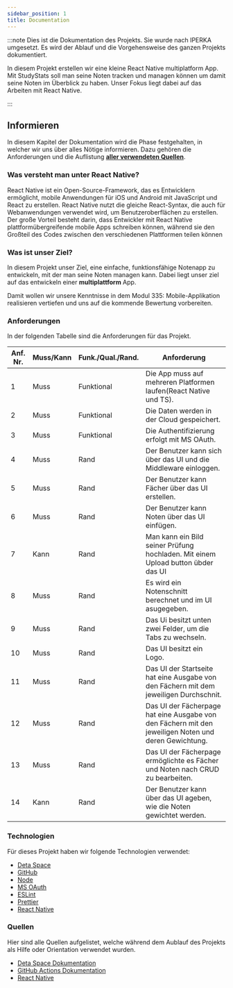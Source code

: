 ```yaml
---
sidebar_position: 1
title: Documentation
---
```


:::note
Dies ist die Dokumentation des Projekts. Sie wurde nach IPERKA umgesetzt. Es wird der Ablauf und die Vorgehensweise des ganzen Projekts dokumentiert.

In diesem Projekt erstellen wir eine kleine React Native multiplatform App. Mit StudyStats soll man seine Noten tracken und managen können um damit seine Noten im Überblick zu haben. Unser Fokus liegt dabei auf das Arbeiten mit React Native.

:::

## Informieren

In diesem Kapitel der Dokumentation wird die Phase festgehalten, in welcher wir uns über alles Nötige informieren. Dazu gehören die Anforderungen und die Auflistung [**aller verwendeten Quellen**](#quellen).

### Was versteht man unter React Native?

React Native ist ein Open-Source-Framework, das es Entwicklern ermöglicht, mobile Anwendungen für iOS und Android mit JavaScript und React zu erstellen. React Native nutzt die gleiche React-Syntax, die auch für Webanwendungen verwendet wird, um Benutzeroberflächen zu erstellen. Der große Vorteil besteht darin, dass Entwickler mit React Native plattformübergreifende mobile Apps schreiben können, während sie den Großteil des Codes zwischen den verschiedenen Plattformen teilen können

### Was ist unser Ziel?

In diesem Projekt unser Ziel, eine einfache, funktionsfähige Notenapp zu entwickeln, mit der man seine Noten managen kann. Dabei liegt unser ziel auf das entwickeln einer **multiplattform** App.

Damit wollen wir unsere Kenntnisse in dem Modul 335: Mobile-Applikation realisieren vertiefen und uns auf die kommende Bewertung vorbereiten.

### Anforderungen

In der folgenden Tabelle sind die Anforderungen für das Projekt.

| Anf. Nr. | Muss/Kann | Funk./Qual./Rand. | Anforderung                                                                                           |
| -------- | --------- | ----------------- | ----------------------------------------------------------------------------------------------------- |
| 1        | Muss      | Funktional        | Die App muss auf mehreren Platformen laufen(React Native und TS).                                     |
| 2        | Muss      | Funktional        | Die Daten werden in der Cloud gespeichert.                                                            |
| 3        | Muss      | Funktional        | Die Authentifizierung erfolgt mit MS OAuth.                                                           |
| 4        | Muss      | Rand              | Der Benutzer kann sich über das UI und die Middleware einloggen.                                      |
| 5        | Muss      | Rand              | Der Benutzer kann Fächer über das UI erstellen.                                                       |
| 6        | Muss      | Rand              | Der Benutzer kann Noten über das UI einfügen.                                                         |
| 7        | Kann      | Rand              | Man kann ein Bild seiner Prüfung hochladen. Mit einem Upload button übder das UI                      |
| 8        | Muss      | Rand              | Es wird ein Notenschnitt berechnet und im UI asugegeben.                                              |
| 9        | Muss      | Rand              | Das Ui besitzt unten zwei Felder, um die Tabs zu wechseln.                                            |
| 10       | Muss      | Rand              | Das UI besitzt ein Logo.                                                                              |
| 11       | Muss      | Rand              | Das UI der Startseite hat eine Ausgabe von den Fächern mit dem jeweiligen Durchschnit.                |
| 12       | Muss      | Rand              | Das UI der Fächerpage hat eine Ausgabe von den Fächern mit den jeweiligen Noten und deren Gewichtung. |
| 13       | Muss      | Rand              | Das UI der Fächerpage ermöglichte es Fächer und Noten nach CRUD zu bearbeiten.                        |
| 14       | Kann      | Rand              | Der Benutzer kann über das UI ageben, wie die Noten gewichtet werden.                                 |

### Technologien

Für dieses Projekt haben wir folgende Technologien verwendet:

-   [Deta Space](https://deta.space)
-   [GitHub](https://github.com)
-   [Node](https://www.npmjs.com/)
-   [MS OAuth](https://docs.microsoft.com/en-us/azure/active-directory/develop/v2-oauth2-auth-code-flow)
-   [ESLint](https://eslint.org/)
-   [Prettier](https://prettier.io/)
-   [React Native](https://reactnative.dev)

### Quellen

Hier sind alle Quellen aufgelistet, welche während dem Aublauf des Projekts als Hilfe oder Orientation verwendet wurden.

-   [Deta Space Dokumentation](https://deta.space/docs/en)
-   [GitHub Actions Dokumentation](https://docs.github.com/de/actions)
-   [React Native](https://reactnative.dev/docs/getting-started)

